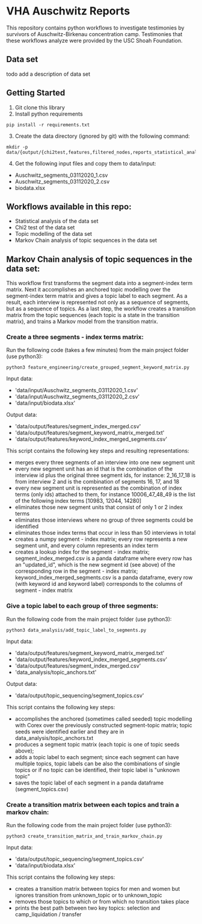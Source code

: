 # VHA Auschwitz Reports

This repository contains python workflows to investigate testimonies by survivors of Auschwitz-Birkenau concentration camp. Testimonies that these workflows analyze were provided by the USC Shoah Foundation.

## Data set

todo add a description of data set

## Getting Started

1. Git clone this library
2. Install python requirements

```
pip install -r requirements.txt
```

3. Create the data directory (ignored by git) with the following command:

```
mkdir -p data/{output/{chi2test,features,filtered_nodes,reports_statistical_analysis,topic_sequencing},input} 
```


4. Get the following input files and copy them to data/input:

* Auschwitz_segments_03112020_1.csv
* Auschwitz_segments_03112020_2.csv
* biodata.xlsx

## Workflows available in this repo:

* Statistical analysis of the data set
* Chi2 test of the data set
* Topic modelling of the data set
* Markov Chain analysis of topic sequences in the data set

## Markov Chain analysis of topic sequences in the data set:

This workflow first transforms the segment data into a segment-index term matrix. Next it accomplishes an anchored topic modelling over the segment-index term matrix and gives a topic label to each segment. As a result, each interview is represented not only as a sequence of segments, but as a sequence of topics. As a last step, the workflow creates a transition matrix from the topic sequences (each topic is a state in the transition matrix), and trains a Markov model from the transition matrix.

### Create a three segments - index terms matrix:

Run the following code (takes a few minutes) from the main project folder (use python3):
```
python3 feature_engineering/create_grouped_segment_keyword_matrix.py
```

Input data:

* 'data/input/Auschwitz_segments_03112020_1.csv'
* 'data/input/Auschwitz_segments_03112020_2.csv'
* 'data/input/biodata.xlsx'

Output data:

* 'data/output/features/segment_index_merged.csv'
* 'data/output/features/segment_keyword_matrix_merged.txt'
* 'data/output/features/keyword_index_merged_segments.csv'



This script contains the following key steps and resulting representations:
* merges every three segments of an interview into one new segment unit
* every new segment unit has an id that is the combination of the interview id plus the original three segment ids, for instance: 2_16_17_18 is from interview 2 and is the combination of segments 16, 17, and 18
* every new segment unit is represented as the combination of index terms (only ids) attached to them, for instance 10006_47_48_49 is the list of the following index terms [10983, 12044, 14280]
* eliminates those new segment units that consist of only 1 or 2 index terms
* eliminates those interviews where no group of three segments could be identified
* eliminates those index terms that occur in less than 50 interviews in total
* creates a numpy segment - index matrix; every row represents a new segment unit, and every column represents an index term
* creates a lookup index for the segment - index matrix; segment_index_merged.csv is a panda dataframe where every row has an "updated_id", which is the new segment id (see above) of the corresponding row in the segment - index matrix; keyword_index_merged_segments.csv is a panda dataframe, every row (with keyword id and keyword label) corresponds to the columns of segment - index matrix

### Give a topic label to each group of three segments:


Run the following code from the main project folder (use python3):
```
python3 data_analysis/add_topic_label_to_segments.py
```

Input data:

* 'data/output/features/segment_keyword_matrix_merged.txt'
* 'data/output/features/keyword_index_merged_segments.csv'
* 'data/output/features/segment_index_merged.csv'
* 'data_analysis/topic_anchors.txt'

Output data:

* 'data/output/topic_sequencing/segment_topics.csv'

This script contains the following key steps:
* accomplishes the anchored (sometimes called seeded) topic modelling with Corex over the previously constructed segment-topic matrix; topic seeds were identified earlier and they are in data_analysis/topic_anchors.txt
* produces a segment topic matrix (each topic is one of topic seeds above);
* adds a topic label to each segment; since each segment can have multiple topics, topic labels can be also the combinations of single topics or if no topic can be identified, their topic label is "unknown topic"
* saves the topic label of each segment in a panda dataframe (segment_topics.csv)


### Create a transition matrix between each topics and train a markov chain:

Run the following code from the main project folder (use python3):
```
python3 create_transition_matrix_and_train_markov_chain.py
```


Input data:
* 'data/output/topic_sequencing/segment_topics.csv'
* 'data/input/biodata.xlsx'

This script contains the following key steps:
* creates a transition matrix between topics for men and women but ignores transition from unknown_topic or to unknown_topic
* removes those topics to which or from which no transition takes place
* prints the best path between two key topics: selection and camp_liquidation / transfer




